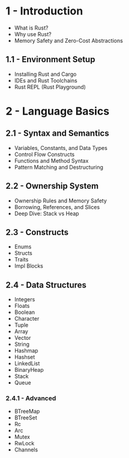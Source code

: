 # 1 - Introduction

- What is Rust?
- Why use Rust?
- Memory Safety and Zero-Cost Abstractions

## 1.1 - Environment Setup

- Installing Rust and Cargo
- IDEs and Rust Toolchains
- Rust REPL (Rust Playground)

# 2 - Language Basics

## 2.1 - Syntax and Semantics

- Variables, Constants, and Data Types
- Control Flow Constructs
- Functions and Method Syntax
- Pattern Matching and Destructuring

## 2.2 - Ownership System

- Ownership Rules and Memory Safety
- Borrowing, References, and Slices
- Deep Dive: Stack vs Heap

## 2.3 - Constructs

- Enums
- Structs
- Traits
- Impl Blocks

## 2.4 - Data Structures

- Integers
- Floats
- Boolean
- Character
- Tuple
- Array
- Vector
- String
- Hashmap
- Hashset
- LinkedList
- BinaryHeap
- Stack
- Queue

### 2.4.1 - Advanced

- BTreeMap
- BTreeSet
- Rc
- Arc
- Mutex
- RwLock
- Channels